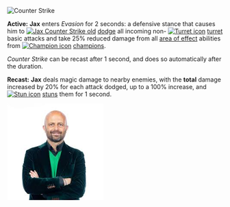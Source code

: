 ![Counter Strike](https://static.wikia.nocookie.net/leagueoflegends/images/9/9b/Jax_Counter_Strike.png/revision/latest?cb=20230929221107)

**Active:** **Jax** enters _Evasion_ for 2 seconds: a defensive stance that causes him to [![Jax Counter Strike old](https://static.wikia.nocookie.net/leagueoflegends/images/6/62/Jax_Counter_Strike_old.png/revision/latest/scale-to-width-down/20?cb=20171223030746)](https://leagueoflegends.fandom.com/wiki/Attack_effects#Parrying) [dodge](https://leagueoflegends.fandom.com/wiki/Attack_effects#Parrying) all incoming non- [![Turret icon](https://static.wikia.nocookie.net/leagueoflegends/images/8/82/Turret_icon.png/revision/latest/scale-to-width-down/20?cb=20180701054101)](https://leagueoflegends.fandom.com/wiki/Turret) [turret](https://leagueoflegends.fandom.com/wiki/Turret) basic attacks and take 25% reduced damage from all [area of effect](https://leagueoflegends.fandom.com/wiki/Area_of_effect "Area of effect") abilities from [![Champion icon](https://static.wikia.nocookie.net/leagueoflegends/images/2/25/Champion_icon.png/revision/latest/scale-to-width-down/20?cb=20181122022630)](https://leagueoflegends.fandom.com/wiki/Champion) [champions](https://leagueoflegends.fandom.com/wiki/Champion).  
  
_Counter Strike_ can be recast after 1 second, and does so automatically after the duration.

**Recast:** **Jax** deals magic damage to nearby enemies, with the **total** damage increased by 20% for each attack dodged, up to a 100% increase, and [![Stun icon](https://static.wikia.nocookie.net/leagueoflegends/images/9/9d/Stun_icon.png/revision/latest/scale-to-width-down/20?cb=20171201223940)](https://leagueoflegends.fandom.com/wiki/Stun) [stuns](https://leagueoflegends.fandom.com/wiki/Stun) them for 1 second.

![goat](goat.jpeg)